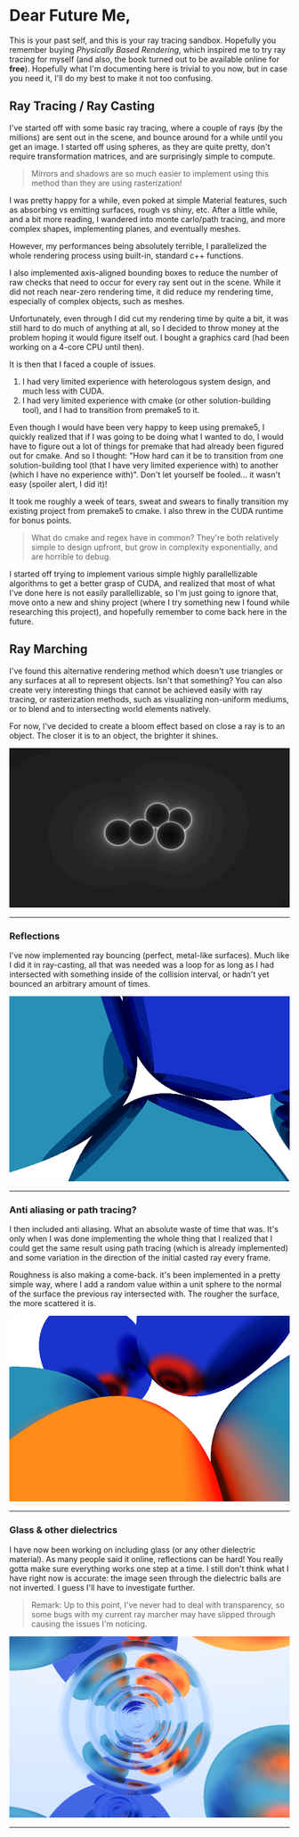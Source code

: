 # Dear Future Me,

This is your past self, and this is your ray tracing sandbox. Hopefully you remember buying _Physically Based Rendering_, which inspired me to try ray tracing for myself (and also, the book turned out to be available online for __free__). Hopefully what I'm documenting here is trivial to you now, but in case you need it, I'll do my best to make it not too confusing.

## Ray Tracing / Ray Casting

I've started off with some basic ray tracing, where a couple of rays (by the millions) are sent out in the scene, and bounce around for a while until you get an image. I started off using spheres, as they are quite pretty, don't require transformation matrices, and are surprisingly simple to compute. 

> Mirrors and shadows are so much easier to implement using this method than they are using rasterization!

I was pretty happy for a while, even poked at simple Material features, such as absorbing vs emitting surfaces, rough vs shiny, etc. After a little while, and a bit more reading, I wandered into monte carlo/path tracing, and more complex shapes, implementing planes, and eventually meshes. 

However, my performances being absolutely terrible, I parallelized the whole rendering process using built-in, standard c++ functions. 

I also implemented axis-aligned bounding boxes to reduce the number of raw checks that need to occur for every ray sent out in the scene. While it did not reach near-zero rendering time, it did reduce my rendering time, especially of complex objects, such as meshes.

Unfortunately, even through I did cut my rendering time by quite a bit, it was still hard to do much of anything at all, so I decided to throw money at the problem hoping it would figure itself out. I bought a graphics card (had been working on a 4-core CPU until then).

It is then that I faced a couple of issues. 

1. I had very limited experience with heterologous system design, and much less with CUDA.
2. I had very limited experience with cmake (or other solution-building tool), and I had to transition from premake5 to it.

Even though I would have been very happy to keep using premake5, I quickly realized that if I was going to be doing what I wanted to do, I would have to figure out a lot of things for premake that had already been figured out for cmake. And so I thought: "How hard can it be to transition from one solution-building tool (that I have very limited experience with) to another (which I have no experience with)". Don't let yourself be fooled... it wasn't easy (spoiler alert, I did it)!

It took me roughly a week of tears, sweat and swears to finally transition my existing project from premake5 to cmake. I also threw in the CUDA runtime for bonus points.

> What do cmake and regex have in common? They're both relatively simple to design upfront, but grow in complexity exponentially, and are horrible to debug.

I started off trying to implement various simple highly parallellizable algorithms to get a better grasp of CUDA, and realized that most of what I've done here is not easily parallellizable, so I'm just going to ignore that, move onto a new and shiny project (where I try something new I found while researching this project), and hopefully remember to come back here in the future.

## Ray Marching

I've found this alternative rendering method which doesn't use triangles or any surfaces at all to represent objects. Isn't that something? You can also create very interesting things that cannot be achieved easily with ray tracing, or rasterization methods, such as visualizing non-uniform mediums, or to blend and to intersecting world elements natively.

For now, I've decided to create a bloom effect based on close a ray is to an object. The closer it is to an object, the brighter it shines.

![blooming-contours](images/raymarching/contours.png)

---

###  Reflections

I've now implemented ray bouncing (perfect, metal-like surfaces). Much like I did it in ray-casting, all that was needed was a loop for as long as I had intersected with something inside of the collision interval, or hadn't yet bounced an arbitrary amount of times.

![reflections](images/raymarching/reflections.png)

---

### Anti aliasing or path tracing?

I then included anti aliasing. What an absolute waste of time that was. It's only when I was done implementing the whole thing that I realized that I could get the same result using path tracing (which is already implemented) and some variation in the direction of the initial casted ray every frame.

Roughness is also making a come-back. it's been implemented in a pretty simple way, where I add a random value within a unit sphere to the normal of the surface the previous ray intersected with. The rougher the surface, the more scattered it is.

![path-tracing](images/raymarching/path-tracing.png)

---

### Glass & other dielectrics

I have now been working on including glass (or any other dielectric material). As many people said it online, reflections can be hard! You really gotta make sure everything works one step at a time. I still don't think what I have right now is accurate: the image seen through the dielectric balls are not inverted. I guess I'll have to investigate further.

> Remark: Up to this point, I've never had to deal with transparency, so some bugs with my current ray marcher may have slipped through causing the issues I'm noticing.

![glass-balls](images/raymarching/refractions.png)

---
